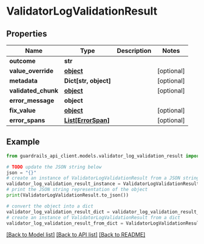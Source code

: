 # ValidatorLogValidationResult


## Properties

Name | Type | Description | Notes
------------ | ------------- | ------------- | -------------
**outcome** | **str** |  | 
**value_override** | [**object**](AnyType.md) |  | [optional] 
**metadata** | **Dict[str, object]** |  | [optional] 
**validated_chunk** | [**object**](AnyType.md) |  | [optional] 
**error_message** | **object** |  | 
**fix_value** | [**object**](AnyType.md) |  | [optional] 
**error_spans** | [**List[ErrorSpan]**](ErrorSpan.md) |  | [optional] 

## Example

```python
from guardrails_api_client.models.validator_log_validation_result import ValidatorLogValidationResult

# TODO update the JSON string below
json = "{}"
# create an instance of ValidatorLogValidationResult from a JSON string
validator_log_validation_result_instance = ValidatorLogValidationResult.from_json(json)
# print the JSON string representation of the object
print(ValidatorLogValidationResult.to_json())

# convert the object into a dict
validator_log_validation_result_dict = validator_log_validation_result_instance.to_dict()
# create an instance of ValidatorLogValidationResult from a dict
validator_log_validation_result_from_dict = ValidatorLogValidationResult.from_dict(validator_log_validation_result_dict)
```
[[Back to Model list]](../README.md#documentation-for-models) [[Back to API list]](../README.md#documentation-for-api-endpoints) [[Back to README]](../README.md)


